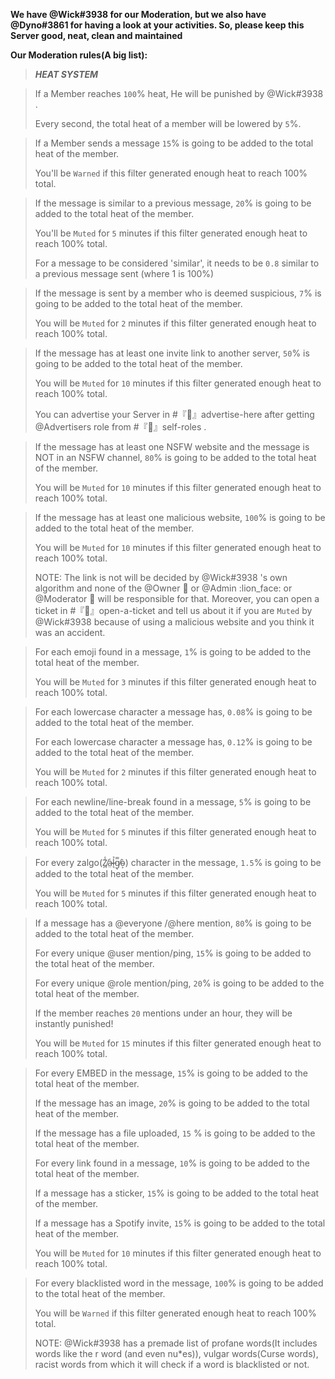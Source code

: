 ****We have @Wick#3938  for our Moderation, but we also have @Dyno#3861  for having a look at your activities. So, please keep this Server good, neat, clean and maintained****

****Our Moderation rules(A big list):****

> ***HEAT SYSTEM***

> If a Member reaches `100`% heat, He will be punished by @Wick#3938 .
> 
> Every second, the total heat of a member will be lowered by `5`%.


> If a Member sends a message `15`% is going to be added to the total heat of the member.
> 
> You'll be `Warned`  if this filter generated enough heat to reach 100% total.


> If the message is similar to a previous message, `20`% is going to be added to the total heat of the member.
> 
> You'll be `Muted`  for `5` minutes if this filter generated enough heat to reach 100% total.
> 
> For a message to be considered 'similar', it needs to be `0.8` similar to a previous message sent (where 1 is 100%)


> If the message is sent by a member who is deemed suspicious,  `7`% is going to be added to the total heat of the member.
> 
> You will be `Muted` for `2` minutes if this filter generated enough heat to reach 100% total.


> If the message has at least one invite link to another server, `50`% is going to be added to the total heat of the member.
> 
> You will be `Muted` for `10` minutes if this filter generated enough heat to reach 100% total.
> 
> You can advertise your Server in #『:newspaper:』advertise-here  after getting @Advertisers  role from #『:star_struck:』self-roles .


> If the message has at least one NSFW website and the message is NOT in an NSFW channel, `80`% is going to be added to the total heat of the member.
> 
> You will be `Muted` for `10` minutes if this filter generated enough heat to reach 100% total.


> If the message has at least one malicious website, `100`% is going to be added to the total heat of the member.
> 
> You will be `Muted` for `10` minutes if this filter generated enough heat to reach 100% total.
> 
> NOTE: The link is not will be decided by @Wick#3938 's own algorithm and none of the @Owner :prince:  or @Admin :lion_face:  or @Moderator :muscle:  will be responsible for that. Moreover, you can open a ticket in #『:envelope_with_arrow:』open-a-ticket  and tell us about it if you are `Muted` by @Wick#3938  because of using a malicious website and you think it was an accident.


> For each emoji found in a message, `1`% is going to be added to the total heat of the member.
> 
> You will be `Muted` for `3` minutes if this filter generated enough heat to reach 100% total.


> For each lowercase character a message has, `0.08`% is going to be added to the total heat of the member.
> 
> For each lowercase character a message has, `0.12`% is going to be added to the total heat of the member.
> 
> You will be `Muted` for `2` minutes if this filter generated enough heat to reach 100% total.


> For each newline/line-break found in a message, `5`% is going to be added to the total heat of the member.
> 
> You will be `Muted` for `5` minutes if this filter generated enough heat to reach 100% total.


> For every zalgo(Z̸̪̾a̴̤͑l̶͉̉g̸̿ͅò̴͕) character in the message, `1.5`% is going to be added to the total heat of the member.
> 
> You will be `Muted` for `5` minutes if this filter generated enough heat to reach 100% total.


> If a message has a @everyone /@here mention, `80`% is going to be added to the total heat of the member.
> 
> For every unique @user mention/ping, `15`% is going to be added to the total heat of the member.
> 
> For every unique @role mention/ping, `20`% is going to be added to the total heat of the member.
> 
> If the member reaches `20` mentions under an hour, they will be instantly punished!
> 
> You will be `Muted` for `15` minutes if this filter generated enough heat to reach 100% total.


> For every EMBED in the message, `15`% is going to be added to the total heat of the member.
> 
> If the message has an image, `20`% is going to be added to the total heat of the member.
> 
> If the message has a file uploaded, `15`
>  % is going to be added to the total heat of the member.
> 
> For every link found in a message, `10`% is going to be added to the total heat of the member.
> 
> If a message has a sticker, `15`% is going to be added to the total heat of the member.
> 
> If a message has a Spotify invite, `15`% is going to be added to the total heat of the member.
> 
> You will be `Muted` for `10` minutes if this filter generated enough heat to reach 100% total.


> For every blacklisted word in the message, `100`% is going to be added to the total heat of the member.
> 
> You will be `Warned` if this filter generated enough heat to reach 100% total.
> 
> NOTE: @Wick#3938  has a premade list of profane words(It includes words like the r word (and even nu*es)), vulgar words(Curse words), racist words from which it will check if a word is blacklisted or not.
